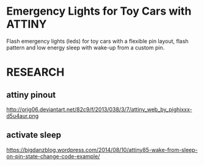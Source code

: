 # Emergency Lights for Toy Cars with ATTINY

Flash emergency lights (leds) for toy cars with a flexible pin layout, flash 
pattern and low energy sleep with wake-up from a custom pin.


# RESEARCH

## attiny pinout

http://orig06.deviantart.net/82c9/f/2013/038/3/7/attiny_web_by_pighixxx-d5u4aur.png

## activate sleep 

https://bigdanzblog.wordpress.com/2014/08/10/attiny85-wake-from-sleep-on-pin-state-change-code-example/

